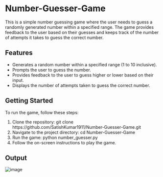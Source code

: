 # Number-Guesser-Game
This is a simple number guessing game where the user needs to guess a randomly generated number within a specified range. The game provides feedback to the user based on their guesses and keeps track of the number of attempts it takes to guess the correct number.

## Features
<ul>
  <li>Generates a random number within a specified range (1 to 10 inclusive).</li>
  <li>Prompts the user to guess the number.</li>
  <li>Provides feedback to the user to guess higher or lower based on their input.</li>
  <li>Displays the number of attempts taken to guess the correct number.</li>
</ul>

## Getting Started
To run the game, follow these steps:
<ol>
  <li>Clone the repository: git clone https://github.com/SatishKumar1911/Number-Guesser-Game.git</li>
  <li>Navigate to the project directory: cd Number-Guesser-Game</li>
  <li>Run the game: python number_guesser.py</li>
  <li>Follow the on-screen instructions to play the game.</li>
</ol>

## Output

![image](https://github.com/SatishKumar1911/Number-Guesser-Game/assets/124880943/c2dd3854-3155-4742-aac9-ef445e2ea9de)
